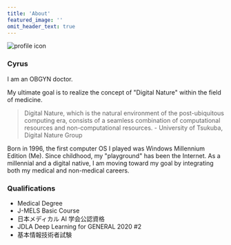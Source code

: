 ```yaml
---
title: 'About'
featured_image: ''
omit_header_text: true
---
```


![profile icon](../images/cyrus_light.jpg)

### Cyrus

I am an OBGYN doctor.

My ultimate goal is to realize the concept of "Digital Nature" within the field of medicine.

> Digital Nature, which is the natural environment of the post-ubiquitous computing era, consists of a seamless combination of computational resources and non-computational resources. - University of Tsukuba, Digital Nature Group

Born in 1996, the first computer OS I played was Windows Millennium Edition (Me). Since childhood, my "playground" has been the Internet. As a millennial and a digital native, I am moving toward my goal by integrating both my medical and non-medical careers.

### Qualifications

- Medical Degree
- J-MELS Basic Course
- 日本メディカル AI 学会公認資格
- JDLA Deep Learning for GENERAL 2020 #2
- 基本情報技術者試験
